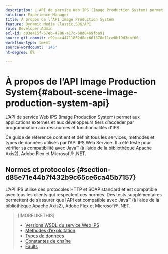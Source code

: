 ```yaml
---
description: L’API de service Web IPS (Image Production System) permet aux applications externes et aux développeurs tiers d’accéder par programmation aux ressources et fonctionnalités d’IPS.
solution: Experience Manager
title: À propos de l’API Image Production System
feature: Dynamic Media Classic,SDK/API
role: Developer,Admin
exl-id: c03e415f-57eb-4706-a17c-68d8469fba91
source-git-commit: c99aac44711852d8ac661878e11ce0b19d3dbf60
workflow-type: tm+mt
source-wordcount: '146'
ht-degree: 0%

---
```


# À propos de l’API Image Production System{#about-scene-image-production-system-api}

L’API de service Web IPS (Image Production System) permet aux applications externes et aux développeurs tiers d’accéder par programmation aux ressources et fonctionnalités d’IPS.

Ce guide de référence contient et définit tous les services, méthodes et types de données utilisés par l’API IPS Web Service. Il a été testé pour vérifier sa compatibilité avec Java™ (à l’aide de la bibliothèque Apache Axis2), Adobe Flex et Microsoft® .NET.

## Normes et protocoles {#section-d85e71e44b7f432b9c65ce6ca45b7157}

L’API IPS utilise des protocoles HTTP et SOAP standard et est compatible avec tous les clients qui respectent ces normes. Des tests supplémentaires permettent de s’assurer que l’API est compatible avec Java™ (à l’aide de la bibliothèque Apache Axis2), Adobe Flex et Microsoft® .NET.

>[!MORELIKETHIS]
>
>* [Versions WSDL du service Web IPS](c-wsdl-versions.md#concept-aff3e13f3b59486882260b5f2e962226)
>* [Méthodes d’exploitation](operations/c-operations-intro/c-methods/c-methods.md)
>* [Types de données](types/c-data-types/c-data-types.md#concept-dcf2ce73ff334e22bc4c634e3a0a50a6)
>* [Constantes de chaîne](string-constants/c-string-constants/c-string-constants.md)
>* [Faults](faults/c-faults/c-faults.md#concept-28c5e495f39443ecab05384d8cf8ab6b)

